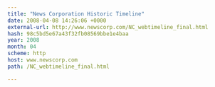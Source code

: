 ```yaml
---
title: "News Corporation Historic Timeline"
date: 2008-04-08 14:26:06 +0000
external-url: http://www.newscorp.com/NC_webtimeline_final.html
hash: 98c5bd5e67a43f32fb08569bbe1e4baa
year: 2008
month: 04
scheme: http
host: www.newscorp.com
path: /NC_webtimeline_final.html

---
```



